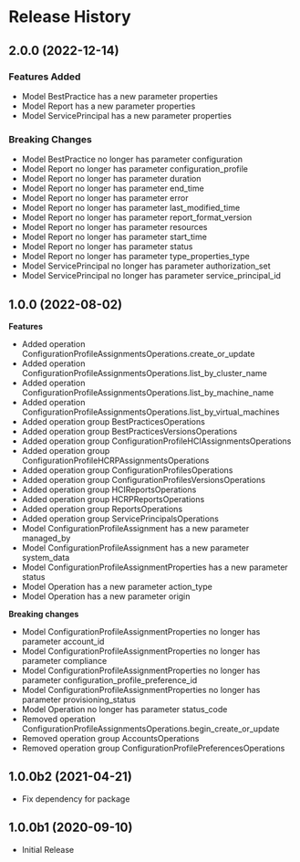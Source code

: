 # Release History

## 2.0.0 (2022-12-14)

### Features Added

  - Model BestPractice has a new parameter properties
  - Model Report has a new parameter properties
  - Model ServicePrincipal has a new parameter properties

### Breaking Changes

  - Model BestPractice no longer has parameter configuration
  - Model Report no longer has parameter configuration_profile
  - Model Report no longer has parameter duration
  - Model Report no longer has parameter end_time
  - Model Report no longer has parameter error
  - Model Report no longer has parameter last_modified_time
  - Model Report no longer has parameter report_format_version
  - Model Report no longer has parameter resources
  - Model Report no longer has parameter start_time
  - Model Report no longer has parameter status
  - Model Report no longer has parameter type_properties_type
  - Model ServicePrincipal no longer has parameter authorization_set
  - Model ServicePrincipal no longer has parameter service_principal_id

## 1.0.0 (2022-08-02)

**Features**

  - Added operation ConfigurationProfileAssignmentsOperations.create_or_update
  - Added operation ConfigurationProfileAssignmentsOperations.list_by_cluster_name
  - Added operation ConfigurationProfileAssignmentsOperations.list_by_machine_name
  - Added operation ConfigurationProfileAssignmentsOperations.list_by_virtual_machines
  - Added operation group BestPracticesOperations
  - Added operation group BestPracticesVersionsOperations
  - Added operation group ConfigurationProfileHCIAssignmentsOperations
  - Added operation group ConfigurationProfileHCRPAssignmentsOperations
  - Added operation group ConfigurationProfilesOperations
  - Added operation group ConfigurationProfilesVersionsOperations
  - Added operation group HCIReportsOperations
  - Added operation group HCRPReportsOperations
  - Added operation group ReportsOperations
  - Added operation group ServicePrincipalsOperations
  - Model ConfigurationProfileAssignment has a new parameter managed_by
  - Model ConfigurationProfileAssignment has a new parameter system_data
  - Model ConfigurationProfileAssignmentProperties has a new parameter status
  - Model Operation has a new parameter action_type
  - Model Operation has a new parameter origin

**Breaking changes**

  - Model ConfigurationProfileAssignmentProperties no longer has parameter account_id
  - Model ConfigurationProfileAssignmentProperties no longer has parameter compliance
  - Model ConfigurationProfileAssignmentProperties no longer has parameter configuration_profile_preference_id
  - Model ConfigurationProfileAssignmentProperties no longer has parameter provisioning_status
  - Model Operation no longer has parameter status_code
  - Removed operation ConfigurationProfileAssignmentsOperations.begin_create_or_update
  - Removed operation group AccountsOperations
  - Removed operation group ConfigurationProfilePreferencesOperations

## 1.0.0b2 (2021-04-21)

 - Fix dependency for package

## 1.0.0b1 (2020-09-10)

* Initial Release
